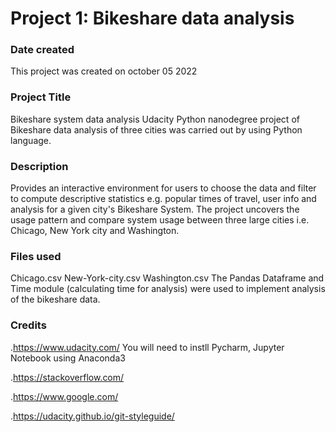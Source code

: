 # Project 1: Bikeshare data analysis

### Date created
This project was created on october 05 2022
### Project Title
Bikeshare system data analysis
Udacity Python nanodegree project of Bikeshare data analysis of three cities was carried out by using Python language.

### Description
Provides an interactive environment for users to choose the data
and filter to compute descriptive statistics e.g. 
popular times of travel, user info and analysis for
a given city's Bikeshare System. The project 
uncovers the usage pattern and compare system usage
between three large cities i.e. Chicago, New York city and Washington.
### Files used
Chicago.csv
New-York-city.csv
Washington.csv
The Pandas Dataframe and Time module (calculating time for analysis) were used to implement analysis of the bikeshare data.

### Credits
.https://www.udacity.com/
You will need to instll Pycharm, Jupyter Notebook using Anaconda3

.https://stackoverflow.com/

.https://www.google.com/

.https://udacity.github.io/git-styleguide/